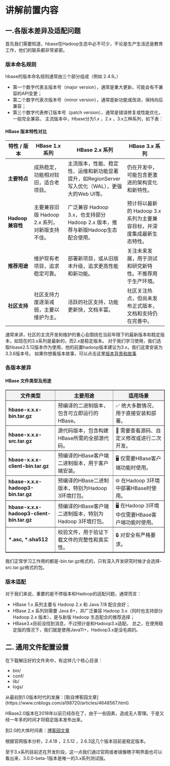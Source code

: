 <!--
 * @Author: nineanswerer 787922829@qq.com
 * @Date: 2025-09-22 18:13:37
 * @LastEditors: nineanswerer 787922829@qq.com
 * @LastEditTime: 2025-09-23 13:46:41
 * @FilePath: \hbase_learn-base-on-offical-file\ppt的讲解.md
 * @Description: 这是默认设置,请设置`customMade`, 打开koroFileHeader查看配置 进行设置: https://github.com/OBKoro1/koro1FileHeader/wiki/%E9%85%8D%E7%BD%AE
-->
# 讲解前置内容

## 一.各版本差异及适配问题
首先我们需要知道，hbase在Hadoop生态中必不可少，不论是生产生活还是教育工作，他们的联系都非常紧密。
### 版本命名规则
hbase的版本命名规则通常由三个部分组成（例如 2.4.9。）
* 第一个数字代表主版本号（major version），通常是重大更新，可能会有不兼容的API变更；
* 第二个数字代表次版本号（minor version），通常是新功能或改进，保持向后兼容；
* 第三个数字代表修订版本号（patch version），通常是错误修复或性能优化，一般完全兼容。
主流版本中，Hbase分为1.x ，2.x ，3.x三种系列，如下表：

#### HBase 版本特性对比

| 特性 / 版本 | HBase 1.x 系列 | HBase 2.x 系列 | HBase 3.x 系列 |
|-------------|----------------|----------------|----------------|
| **主要特点** | 成熟稳定，功能相对较旧，适合老项目。 | 主流版本，性能、稳定性、运维和新功能显著提升，如RegionServer写入优化（WAL），更强大的Web UI等。 | 仍在开发中，可能包含更激进的架构变化和新特性。 |
| **Hadoop 兼容性** | 主要兼容旧版 Hadoop 2.x 系列，对新版支持不佳。 | 广泛兼容 Hadoop 3.x，也支持部分 Hadoop 2.x 版本，推荐与新版Hadoop生态配合使用。 | 预计将以最新的 Hadoop 3.x 系列为主要兼容目标，并深度集成最新生态特性。 |
| **推荐用途** | 维护现有老项目，追求稳定可靠。 | 部署新项目，或从旧版本升级，追求更高性能和新功能。 | 关注未来发展，用于测试和研究新特性。不推荐用于生产环境。 |
| **社区支持** | 社区支持力度逐渐减弱，主要以维护为主。 | 活跃的社区支持，功能更新快，文档丰富。 | 社区关注热点，但尚未发布正式版本，文档和支持仍在完善中。 |
通常来讲，社区的主流开发和维护的重心会围绕在当前年限下的最新版本和稳定版本，如现在的3.x系列是最新的，而2.x是稳定版本。
对于我们学习使用，我们选取hbase2.5.12版本作为使用，他的前置hadoop版本建议为3.x，我们这里安装为3.3.6版本号。
如果你想看版本故事，可以点击这里[版本背景和故事](#story)
### 各版本差异
#### HBase 文件类型及用途
<table border="1" style="border-collapse: collapse; width: 100%;">
  <thead>
    <tr>
      <th style="background-color: #f2f2f2; text-align: center;">文件类型</th>
      <th style="background-color: #f2f2f2; text-align: center;">主要用途</th>
      <th style="background-color: #f2f2f2; text-align: center;">适用场景</th>
    </tr>
  </thead>
  <tbody>
    <tr>
      <td style="font-weight: bold;">hbase-x.x.x-bin.tar.gz</td>
      <td>预编译的二进制版本，包含可立即运行的HBase。</td>
      <td>✅ 绝大多数情况，用于直接安装和部署。</td>
    </tr>
    <tr>
      <td style="font-weight: bold;">hbase-x.x.x-src.tar.gz</td>
      <td>源代码版本，包含构建HBase所需的全部源代码。</td>
      <td>🔧 需要查看源码、自定义修改或进行二次开发。</td>
    </tr>
    <tr>
      <td style="font-weight: bold;">hbase-x.x.x-client-bin.tar.gz</td>
      <td>预编译的HBase客户端二进制版本，用于客户端安装。</td>
      <td>🖥️ 仅需要HBase客户端功能时使用。</td>
    </tr>
    <tr>
      <td style="font-weight: bold;">hbase-x.x.x-hadoop3-bin.tar.gz</td>
      <td>预编译的HBase二进制版本，特别为Hadoop 3环境打包。</td>
      <td>🌐 在Hadoop 3环境中部署HBase时使用。</td>
    </tr>
    <tr>
      <td style="font-weight: bold;">hbase-x.x.x-hadoop3-client-bin.tar.gz</td>
      <td>预编译的HBase客户端二进制版本，特别为Hadoop 3环境打包。</td>
      <td>🖥️ 在Hadoop 3环境中仅需要HBase客户端功能时使用。</td>
    </tr>
    <tr>
      <td style="font-weight: bold;">*.asc, *.sha512</td>
      <td>校验文件，用于验证下载文件的完整性和真实性。</td>
      <td>🔒 对安全有严格要求。</td>
    </tr>
  </tbody>
</table>

我们正常学习工作用的都是-bin.tar.gz格式的，只有深入开发研究时候才会选择-src.tar.gz格式的包。

### 版本适配
对于我们来说，重要的是不停版本和Hadoop的适配问题，通常而言：
* HBase 1.x 系列主要与 Hadoop 2.x 和 Java 7/8 配合良好；
* HBase 2.x 系列则需要 Java 8+，并广泛兼容 Hadoop 3.x（同时也支持部分 Hadoop 2.x 版本），是与新版 Hadoop 生态配合的推荐选择；
* HBase3.x目前没找到消息，不过预计是和Hadoop3.x适配。
总之，在使用稳定版的情况下，我们就是使用Java11+，Hadoop3.x是没毛病的。

## 二. 通用文件配置设置
在下载解压好的文件夹中，有这样几个核心目录：
* bin/
* conf/
* lib/
* logs/






















<a id="story">
从最初到1.0版本时代的发展：[取自博客园文章](https://www.cnblogs.com/a198720/articles/4648567.html)

HBase2.0版本在2018年以前已经存在了，由于一些因素，造成无人管理。于是又经一年多的时间才将稳定版本发布出来。

到2.0的大体时间表：[博客园文章](https://www.cnblogs.com/quchunhui/articles/9797325.html)

根据官网版本分析，2.4.18 ，2.5.12 ，2.6.3这几个版本目前是稳定版本。

至于3.x系列目前还在开发阶段，这一点我们通过官网或者镜像瞎子啊界面也可以看出来，3.0.0-beta-1版本是唯一的3.x系列测试版。
</a>
